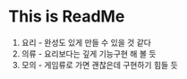 # This is ReadMe
1. 요리 - 완성도 있게 만들 수 있을 것 같다
2. 의류 - 요리보다는 깊게 기능구현 해 볼 듯
3. 모의 - 게임류로 가면 괜찮은데 구현하기 힘들 듯
